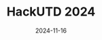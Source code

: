 ---
menus: "main" # don't change
title: "HackUTD 2024"
date: "2024-11-16"
summary: "INFOGO is a retrieval‑augmented research assistant for equity analysis, built at HackUTD 2024. It crawls and ingests SEC filings, earnings transcripts, news, and market stats, indexes them, and answers natural‑language questions with citations while compiling a valuation snapshot. A baseline Net Current Asset Value (NCAV) model is adjusted up or down based on evidence extracted from the retrieved documents.<br><br>I led the AI and integration work: GPT‑4o for extraction/synthesis, text‑embedding‑3‑large for dense retrieval, and a MongoDB‑backed store exposed via a clean API to the web frontend. The main challenges were robust ingestion/cleaning and prompt/guardrail design. Next steps would have included user document uploads, markdown formatting, saved searches, and richer comparative charts.<br><br>Stack highlights: GPT‑4o, text‑embedding‑3‑large, RAG, MongoDB, Next.js, Langchain.<br><br>[view the repo](https://github.com/su-bonbon/HackUTD2024) or [view our hackathon submission](https://devpost.com/software/fill)"
backgroundColor: "#101010"
accentColor: "#FFFFFF"
---